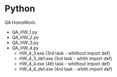 # Python

QA HomeWork:  
* QA_HW_1.py  
* QA_HW_2.py  
* QA_HW_3.py  
* QA_HW_4.py   
   + HW_4_3.exe (3rd task - whithout import def)   
   + HW_4_3_def.exe (3rd task - whith import def)   
   + HW_4_4.exe (4th task - whithout import def)
   + HW_4_4_def.exe (4rd task - whith import def)   

